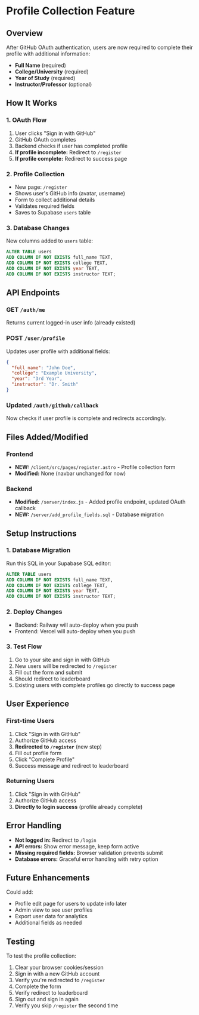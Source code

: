 # Profile Collection Feature

## Overview

After GitHub OAuth authentication, users are now required to complete their profile with additional information:

- **Full Name** (required)
- **College/University** (required) 
- **Year of Study** (required)
- **Instructor/Professor** (optional)

## How It Works

### 1. OAuth Flow
1. User clicks "Sign in with GitHub"
2. GitHub OAuth completes
3. Backend checks if user has completed profile
4. **If profile incomplete:** Redirect to `/register`
5. **If profile complete:** Redirect to success page

### 2. Profile Collection
- New page: `/register` 
- Shows user's GitHub info (avatar, username)
- Form to collect additional details
- Validates required fields
- Saves to Supabase `users` table

### 3. Database Changes
New columns added to `users` table:
```sql
ALTER TABLE users 
ADD COLUMN IF NOT EXISTS full_name TEXT,
ADD COLUMN IF NOT EXISTS college TEXT,
ADD COLUMN IF NOT EXISTS year TEXT,
ADD COLUMN IF NOT EXISTS instructor TEXT;
```

## API Endpoints

### GET `/auth/me`
Returns current logged-in user info (already existed)

### POST `/user/profile`
Updates user profile with additional fields:
```json
{
  "full_name": "John Doe",
  "college": "Example University", 
  "year": "3rd Year",
  "instructor": "Dr. Smith"
}
```

### Updated `/auth/github/callback`
Now checks if user profile is complete and redirects accordingly.

## Files Added/Modified

### Frontend
- **NEW:** `/client/src/pages/register.astro` - Profile collection form
- **Modified:** None (navbar unchanged for now)

### Backend  
- **Modified:** `/server/index.js` - Added profile endpoint, updated OAuth callback
- **NEW:** `/server/add_profile_fields.sql` - Database migration

## Setup Instructions

### 1. Database Migration
Run this SQL in your Supabase SQL editor:
```sql
ALTER TABLE users 
ADD COLUMN IF NOT EXISTS full_name TEXT,
ADD COLUMN IF NOT EXISTS college TEXT,
ADD COLUMN IF NOT EXISTS year TEXT,
ADD COLUMN IF NOT EXISTS instructor TEXT;
```

### 2. Deploy Changes
- Backend: Railway will auto-deploy when you push
- Frontend: Vercel will auto-deploy when you push

### 3. Test Flow
1. Go to your site and sign in with GitHub
2. New users will be redirected to `/register`
3. Fill out the form and submit
4. Should redirect to leaderboard
5. Existing users with complete profiles go directly to success page

## User Experience

### First-time Users
1. Click "Sign in with GitHub"
2. Authorize GitHub access
3. **Redirected to `/register`** (new step)
4. Fill out profile form
5. Click "Complete Profile"
6. Success message and redirect to leaderboard

### Returning Users
1. Click "Sign in with GitHub" 
2. Authorize GitHub access
3. **Directly to login success** (profile already complete)

## Error Handling

- **Not logged in:** Redirect to `/login`
- **API errors:** Show error message, keep form active
- **Missing required fields:** Browser validation prevents submit
- **Database errors:** Graceful error handling with retry option

## Future Enhancements

Could add:
- Profile edit page for users to update info later
- Admin view to see user profiles
- Export user data for analytics
- Additional fields as needed

## Testing

To test the profile collection:
1. Clear your browser cookies/session
2. Sign in with a new GitHub account
3. Verify you're redirected to `/register`
4. Complete the form
5. Verify redirect to leaderboard
6. Sign out and sign in again
7. Verify you skip `/register` the second time